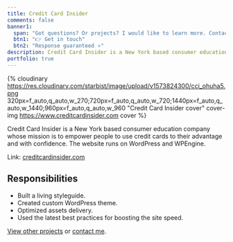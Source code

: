 ```yaml
---
title: Credit Card Insider
comments: false
banner1:
  span: "Got questions? Or projects? I would like to learn more. Contact me today!"
  btn1: "👉 Get in touch"
  btn2: "Response guaranteed ⭐️"
description: Credit Card Insider is a New York based consumer education company whose mission is to empower people to use credit cards to their advantage and with confidence.
portfolio: true
---
```


{% cloudinary https://res.cloudinary.com/starbist/image/upload/v1573824300/cci_ohuha5.png 320px=f_auto,q_auto,w_270;720px=f_auto,q_auto,w_720;1440px=f_auto,q_auto,w_1440;960px=f_auto,q_auto,w_960 "Credit Card Insider cover" cover-img https://www.creditcardinsider.com cover %}

Credit Card Insider is a New York based consumer education company whose mission is to empower people to use credit cards to their advantage and with confidence. The website runs on WordPress and WPEngine.

Link: [creditcardinsider.com](https://www.creditcardinsider.com/)

## Responsibilities

- Built a living styleguide.
- Created custom WordPress theme.
- Optimized assets delivery.
- Used the latest best practices for boosting the site speed.

[View other projects](/portfolio/) or [contact me](/about-me/).
